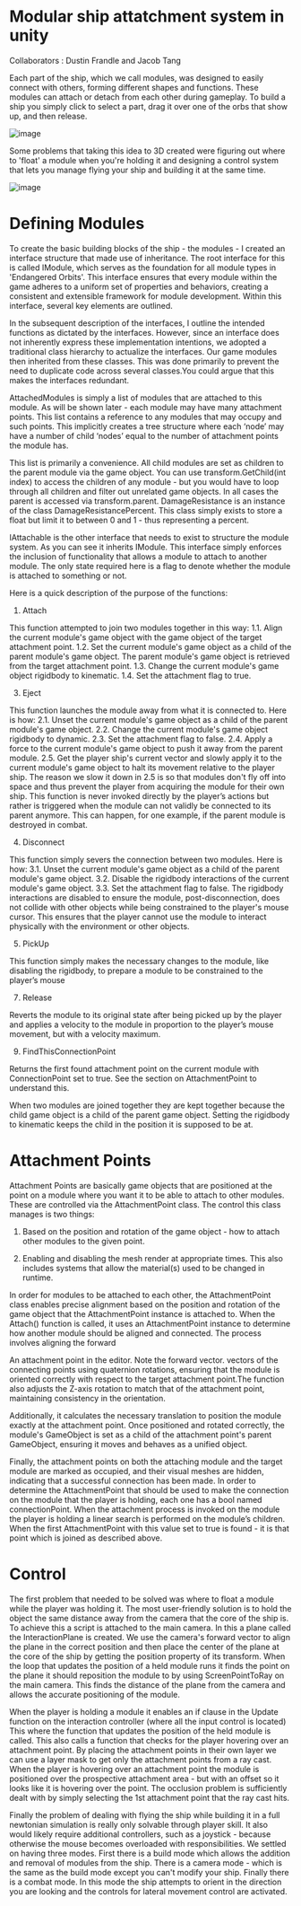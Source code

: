 # Modular ship attatchment system in unity

Collaborators : Dustin Frandle and Jacob Tang

Each part of the ship, which we call modules, was designed to easily connect with others, forming different shapes and functions. These modules can attach or detach from each other during gameplay. To build a ship you simply click to select a part, drag it over one of the orbs that show up, and then release.

![image](https://github.com/Jacob19999/unity_spacecship_attachment_system/assets/26366586/1f8ff830-37e5-4d70-8e24-1032b0050f4c)

Some problems that taking this idea to 3D created were figuring out where to 'float' a module when you're holding it and designing a control system that lets you manage flying your ship and building it at the same time.

![image](https://github.com/Jacob19999/unity_spacecship_attachment_system/assets/26366586/3ef9026b-7772-4960-9eaa-13e7a28b0a48)

# Defining Modules

To create the basic building blocks of the ship - the modules - I created an interface structure that made use of inheritance. The root interface for this is called IModule, which serves as the foundation for all module types in 'Endangered Orbits'. This interface ensures that every module within the game adheres to a uniform set of properties and behaviors, creating a consistent and extensible framework for module development. Within this interface, several key elements are outlined.

In the subsequent description of the interfaces, I outline the intended functions as dictated by the interfaces. However, since an interface does not inherently express these implementation intentions, we adopted a traditional class hierarchy to actualize the interfaces. Our game modules then inherited from these classes. This was done primarily to prevent the need to duplicate code across several classes.You could argue that this makes the interfaces redundant.

AttachedModules is simply a list of modules that are attached to this module. As will be shown later - each module may have many attachment points. This list contains a reference to any modules that may occupy and such points. This implicitly creates a tree structure where each ‘node’ may have a number of child ‘nodes’ equal to the number of attachment points the module has. 

This list is primarily a convenience. All child modules are set as children to the parent module via the game object. You can use transform.GetChild(int index) to access the children of any module - but you would have to loop through all children and filter out unrelated game objects. In all cases the parent is accessed via transform.parent. 
DamageResistance is an instance of the class DamageResistancePercent. This class simply exists to store a float but limit it to between 0 and 1 - thus representing a percent.

IAttachable is the other interface that needs to exist to structure the module system. As you can see it inherits IModule. This interface simply enforces the inclusion of functionality that allows a module to attach to another module. The only state required here is a flag to denote whether the module is attached to something or not. 

Here is a quick description of the purpose of the functions:

1.	Attach
   
This function attempted to join two modules together in this way:
1.1.	Align the current module's game object with the game object of the target attachment point.
1.2.	Set the current module's game object as a child of the parent module's game object. The parent module's game object is retrieved from the target attachment point.
1.3.	Change the current module's game object rigidbody to kinematic.
1.4.	Set the attachment flag to true.

3.	Eject
   
This function launches the module away from what it is connected to. Here is how:
2.1.	Unset the current module's game object as a child of the parent module's game object.
2.2.	Change the current module's game object rigidbody to dynamic.
2.3.	Set the attachment flag to false.
2.4.	Apply a force to the current module's game object to push it away from the parent module.
2.5.	Get the player ship's current vector and slowly apply it to the current module's game object to halt its movement relative to the player ship.
The reason we slow it down in 2.5 is so that modules don't fly off into space and thus prevent the player from acquiring the module for their own ship. This function is never invoked directly by the player’s actions but rather is triggered when the module can not validly be connected to its parent anymore. This can happen, for one example, if the parent module is destroyed in combat.

4.	Disconnect
   
This function simply severs the connection between two modules. Here is how:
3.1.	Unset the current module's game object as a child of the parent module's game object.
3.2.	Disable the rigidbody interactions of the current module's game object.
3.3.	Set the attachment flag to false.
The rigidbody interactions are disabled to ensure the module, post-disconnection, does not collide with other objects while being constrained to the player's mouse cursor. This ensures that the player cannot use the module to interact physically with the environment or other objects.

5.	PickUp
   
This function simply makes the necessary changes to the module, like disabling the rigidbody, to prepare a module to be constrained to the player’s mouse

7.	Release
   
Reverts the module to its original state after being picked up by the player and applies a velocity to the module in proportion to the player’s mouse movement, but with a velocity maximum.

9.	FindThisConnectionPoint
    
Returns the first found attachment point on the current module with ConnectionPoint set to true. See the section on AttachmentPoint to understand this.

When two modules are joined together they are kept together because the child game object is a child of the parent game object. Setting the rigidbody to kinematic keeps the child in the position it is supposed to be at.

# Attachment Points

Attachment Points are basically game objects that are positioned at the point on a module where you want it to be able to attach to other modules. These are controlled via the AttachmentPoint class. The control this class manages is two things:

1.	Based on the position and rotation of the game object - how to attach other modules to the given point.
   
3.	Enabling and disabling the mesh render at appropriate times. This also includes systems that allow the material(s) used to be changed in runtime.

In order for modules to be attached to each other, the AttachmentPoint class enables 
precise alignment based on the position and rotation of the game object that the AttachmentPoint instance is attached to. When the Attach() function is called, it uses an AttachmentPoint instance to determine how another module should be aligned and connected. The process involves aligning the forward 	 

An attachment point in the editor. Note the forward vector.
vectors of the connecting points using quaternion rotations, ensuring that the module is oriented correctly with respect to the target attachment point.The function also adjusts the Z-axis rotation to match that of the attachment point, maintaining consistency in the orientation. 

Additionally, it calculates the necessary translation to position the module exactly at the attachment point. Once positioned and rotated correctly, the module's GameObject is set as a child of the attachment point's parent GameObject, ensuring it moves and behaves as a unified object.

Finally, the attachment points on both the attaching module and the target module are marked as occupied, and their visual meshes are hidden, indicating that a successful connection has been made.
In order to determine the AttachmentPoint that should be used to make the connection on the module that the player is holding, each one has a bool named connectionPoint. When the attachment process is invoked on the module the player is holding a linear search is performed on the module’s children. When the first AttachmentPoint with this value set to true is found - it is that point which is joined as described above.

# Control

The first problem that needed to be solved was where to float a module while the player was holding it. The most user-friendly solution is to hold the object the same distance away from the camera that the core of the ship is. To achieve this a script is attached to the main camera. In this a plane called the InteractionPlane is created. We use the camera's forward vector to align the plane in the correct position and then place the center of the plane at the core of the ship by getting the position property of its transform. When the loop that updates the position of a held module runs it finds the point on the plane it should reposition the module to by using ScreenPointToRay on the main camera. This finds the distance of the plane from the camera and allows the accurate positioning of the module.

When the player is holding a module it enables an if clause in the Update function on the interaction controller (where all the input control is located) This where the function that updates the position of the held module is called. This also calls a function that checks for the player hovering over an attachment point. By placing the attachment points in their own layer we can use a layer mask to get only the attachment points from a ray cast. When the player is hovering over an attachment point the module is positioned over the prospective attachment area - but with an offset so it looks like it is hovering over the point. The occlusion problem is sufficiently dealt with by simply selecting the 1st attachment point that the ray cast hits.

Finally the problem of dealing with flying the ship while building it in a full newtonian simulation is really only solvable through player skill. It also would likely require additional controllers, such as a joystick - because otherwise the mouse becomes overloaded with responsibilities. We settled on having three modes. First there is a build mode which allows the addition and removal of modules from the ship. There is a camera mode - which is the same as the build mode except you can't modify your ship. Finally there is a combat mode. In this mode the ship attempts to orient in the direction you are looking and the controls for lateral movement control are activated.


